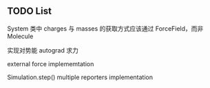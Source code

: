 ## TODO List

System 类中 charges 与 masses 的获取方式应该通过 ForceField，而非 Molecule

实现对势能 autograd 求力

external force implememtation

Simulation.step() multiple reporters implementation